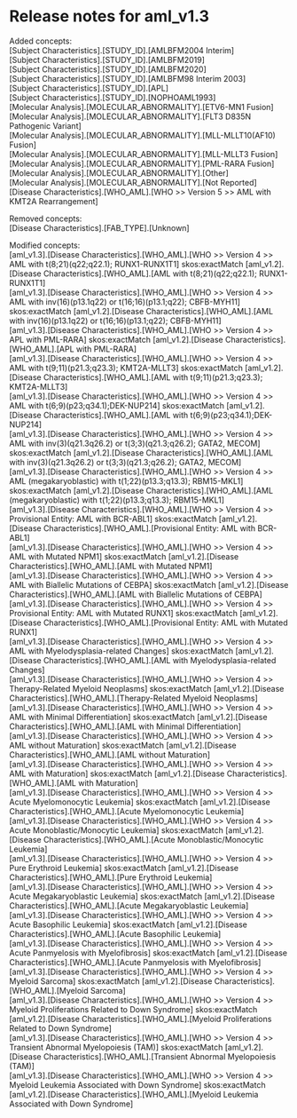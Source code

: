 # Release notes for aml_v1.3

Added concepts:<br>
[Subject Characteristics].[STUDY_ID].[AMLBFM2004 Interim]<br>
[Subject Characteristics].[STUDY_ID].[AMLBFM2019]<br>
[Subject Characteristics].[STUDY_ID].[AMLBFM2020]<br>
[Subject Characteristics].[STUDY_ID].[AMLBFM98 Interim 2003]<br>
[Subject Characteristics].[STUDY_ID].[APL]<br>
[Subject Characteristics].[STUDY_ID].[NOPHOAML1993]<br>
[Molecular Analysis].[MOLECULAR_ABNORMALITY].[ETV6-MN1 Fusion]<br>
[Molecular Analysis].[MOLECULAR_ABNORMALITY].[FLT3 D835N Pathogenic Variant]<br>
[Molecular Analysis].[MOLECULAR_ABNORMALITY].[MLL-MLLT10(AF10) Fusion]<br>
[Molecular Analysis].[MOLECULAR_ABNORMALITY].[MLL-MLLT3 Fusion]<br>
[Molecular Analysis].[MOLECULAR_ABNORMALITY].[PML-RARA Fusion]<br>
[Molecular Analysis].[MOLECULAR_ABNORMALITY].[Other]<br>
[Molecular Analysis].[MOLECULAR_ABNORMALITY].[Not Reported]<br>
[Disease Characteristics].[WHO_AML].[WHO >> Version 5 >> AML with KMT2A Rearrangement]<br>

Removed concepts:<br>
[Disease Characteristics].[FAB_TYPE].[Unknown]<br>

Modified concepts:<br>
[aml_v1.3].[Disease Characteristics].[WHO_AML].[WHO >> Version 4 >> AML with t(8;21)(q22;q22.1); RUNX1-RUNX1T1]	skos:exactMatch	[aml_v1.2].[Disease Characteristics].[WHO_AML].[AML with t(8;21)(q22;q22.1); RUNX1-RUNX1T1]<br>
[aml_v1.3].[Disease Characteristics].[WHO_AML].[WHO >> Version 4 >> AML with inv(16)(p13.1q22) or t(16;16)(p13.1;q22); CBFB-MYH11]	skos:exactMatch	[aml_v1.2].[Disease Characteristics].[WHO_AML].[AML with inv(16)(p13.1q22) or t(16;16)(p13.1;q22); CBFB-MYH11]<br>
[aml_v1.3].[Disease Characteristics].[WHO_AML].[WHO >> Version 4 >> APL with PML-RARA]	skos:exactMatch	[aml_v1.2].[Disease Characteristics].[WHO_AML].[APL with PML-RARA]<br>
[aml_v1.3].[Disease Characteristics].[WHO_AML].[WHO >> Version 4 >> AML with t(9;11)(p21.3;q23.3); KMT2A-MLLT3]	skos:exactMatch	[aml_v1.2].[Disease Characteristics].[WHO_AML].[AML with t(9;11)(p21.3;q23.3); KMT2A-MLLT3]<br>
[aml_v1.3].[Disease Characteristics].[WHO_AML].[WHO >> Version 4 >> AML with t(6;9)(p23;q34.1);DEK-NUP214]	skos:exactMatch	[aml_v1.2].[Disease Characteristics].[WHO_AML].[AML with t(6;9)(p23;q34.1);DEK-NUP214]<br>
[aml_v1.3].[Disease Characteristics].[WHO_AML].[WHO >> Version 4 >> AML with inv(3)(q21.3q26.2) or t(3;3)(q21.3;q26.2); GATA2, MECOM]	skos:exactMatch	[aml_v1.2].[Disease Characteristics].[WHO_AML].[AML with inv(3)(q21.3q26.2) or t(3;3)(q21.3;q26.2); GATA2, MECOM]<br>
[aml_v1.3].[Disease Characteristics].[WHO_AML].[WHO >> Version 4 >> AML (megakaryoblastic) with t(1;22)(p13.3;q13.3); RBM15-MKL1]	skos:exactMatch	[aml_v1.2].[Disease Characteristics].[WHO_AML].[AML (megakaryoblastic) with t(1;22)(p13.3;q13.3); RBM15-MKL1]<br>
[aml_v1.3].[Disease Characteristics].[WHO_AML].[WHO >> Version 4 >> Provisional Entity: AML with BCR-ABL1]	skos:exactMatch	[aml_v1.2].[Disease Characteristics].[WHO_AML].[Provisional Entity: AML with BCR-ABL1]<br>
[aml_v1.3].[Disease Characteristics].[WHO_AML].[WHO >> Version 4 >> AML with Mutated NPM1]	skos:exactMatch	[aml_v1.2].[Disease Characteristics].[WHO_AML].[AML with Mutated NPM1]<br>
[aml_v1.3].[Disease Characteristics].[WHO_AML].[WHO >> Version 4 >> AML with Biallelic Mutations of CEBPA]	skos:exactMatch	[aml_v1.2].[Disease Characteristics].[WHO_AML].[AML with Biallelic Mutations of CEBPA]<br>
[aml_v1.3].[Disease Characteristics].[WHO_AML].[WHO >> Version 4 >> Provisional Entity: AML with Mutated RUNX1]	skos:exactMatch	[aml_v1.2].[Disease Characteristics].[WHO_AML].[Provisional Entity: AML with Mutated RUNX1]<br>
[aml_v1.3].[Disease Characteristics].[WHO_AML].[WHO >> Version 4 >> AML with Myelodysplasia-related Changes]	skos:exactMatch	[aml_v1.2].[Disease Characteristics].[WHO_AML].[AML with Myelodysplasia-related Changes]<br>
[aml_v1.3].[Disease Characteristics].[WHO_AML].[WHO >> Version 4 >> Therapy-Related Myeloid Neoplasms]	skos:exactMatch	[aml_v1.2].[Disease Characteristics].[WHO_AML].[Therapy-Related Myeloid Neoplasms]<br>
[aml_v1.3].[Disease Characteristics].[WHO_AML].[WHO >> Version 4 >> AML with Minimal Differentiation]	skos:exactMatch	[aml_v1.2].[Disease Characteristics].[WHO_AML].[AML with Minimal Differentiation]<br>
[aml_v1.3].[Disease Characteristics].[WHO_AML].[WHO >> Version 4 >> AML without Maturation]	skos:exactMatch	[aml_v1.2].[Disease Characteristics].[WHO_AML].[AML without Maturation]<br>
[aml_v1.3].[Disease Characteristics].[WHO_AML].[WHO >> Version 4 >> AML with Maturation]	skos:exactMatch	[aml_v1.2].[Disease Characteristics].[WHO_AML].[AML with Maturation]<br>
[aml_v1.3].[Disease Characteristics].[WHO_AML].[WHO >> Version 4 >> Acute Myelomonocytic Leukemia]	skos:exactMatch	[aml_v1.2].[Disease Characteristics].[WHO_AML].[Acute Myelomonocytic Leukemia]<br>
[aml_v1.3].[Disease Characteristics].[WHO_AML].[WHO >> Version 4 >> Acute Monoblastic/Monocytic Leukemia]	skos:exactMatch	[aml_v1.2].[Disease Characteristics].[WHO_AML].[Acute Monoblastic/Monocytic Leukemia]<br>
[aml_v1.3].[Disease Characteristics].[WHO_AML].[WHO >> Version 4 >> Pure Erythroid Leukemia]	skos:exactMatch	[aml_v1.2].[Disease Characteristics].[WHO_AML].[Pure Erythroid Leukemia]<br>
[aml_v1.3].[Disease Characteristics].[WHO_AML].[WHO >> Version 4 >> Acute Megakaryoblastic Leukemia]	skos:exactMatch	[aml_v1.2].[Disease Characteristics].[WHO_AML].[Acute Megakaryoblastic Leukemia]<br>
[aml_v1.3].[Disease Characteristics].[WHO_AML].[WHO >> Version 4 >> Acute Basophilic Leukemia]	skos:exactMatch	[aml_v1.2].[Disease Characteristics].[WHO_AML].[Acute Basophilic Leukemia]<br>
[aml_v1.3].[Disease Characteristics].[WHO_AML].[WHO >> Version 4 >> Acute Panmyelosis with Myelofibrosis]	skos:exactMatch	[aml_v1.2].[Disease Characteristics].[WHO_AML].[Acute Panmyelosis with Myelofibrosis]<br>
[aml_v1.3].[Disease Characteristics].[WHO_AML].[WHO >> Version 4 >> Myeloid Sarcoma]	skos:exactMatch	[aml_v1.2].[Disease Characteristics].[WHO_AML].[Myeloid Sarcoma]<br>
[aml_v1.3].[Disease Characteristics].[WHO_AML].[WHO >> Version 4 >> Myeloid Proliferations Related to Down Syndrome]	skos:exactMatch	[aml_v1.2].[Disease Characteristics].[WHO_AML].[Myeloid Proliferations Related to Down Syndrome]<br>
[aml_v1.3].[Disease Characteristics].[WHO_AML].[WHO >> Version 4 >> Transient Abnormal Myelopoiesis (TAM)]	skos:exactMatch	[aml_v1.2].[Disease Characteristics].[WHO_AML].[Transient Abnormal Myelopoiesis (TAM)]<br>
[aml_v1.3].[Disease Characteristics].[WHO_AML].[WHO >> Version 4 >> Myeloid Leukemia Associated with Down Syndrome]	skos:exactMatch	[aml_v1.2].[Disease Characteristics].[WHO_AML].[Myeloid Leukemia Associated with Down Syndrome]
